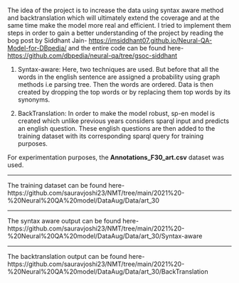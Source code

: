 The idea of the project is to increase the data using syntax aware method and backtranslation which will ultimately extend the coverage and at the same time make the model more real and efficient. 
I tried to implement them steps in order to gain a better understanding of the project by reading the bog post by Siddhant Jain- https://imsiddhant07.github.io/Neural-QA-Model-for-DBpedia/ 
and the entire code can be found here- https://github.com/dbpedia/neural-qa/tree/gsoc-siddhant

1) Syntax-aware: Here, two techniques are used. But before that all the words in the english sentence are assigned a probability using graph methods 
i.e parsing tree. Then the words are ordered. Data is then created by dropping the top words or by replacing them top words by its synonyms.

2) BackTranslation: In order to make the model robust, sp-en model is created which unlike previous years considers sparql input and predicts an english question. 
These english questions are then added to the training dataset with its corresponding sparql query for training purposes.

For experimentation purposes, the **Annotations_F30_art.csv** dataset was used.
<hr>
The training dataset can be found here- https://github.com/sauravjoshi23/NMT/tree/main/2021%20-%20Neural%20QA%20model/DataAug/Data/art_30 <br>
<hr>
The syntax aware output can be found here- https://github.com/sauravjoshi23/NMT/tree/main/2021%20-%20Neural%20QA%20model/DataAug/Data/art_30/Syntax-aware <br>
<hr>
The backtranslation output can be found here- https://github.com/sauravjoshi23/NMT/tree/main/2021%20-%20Neural%20QA%20model/DataAug/Data/art_30/BackTranslation <br>
